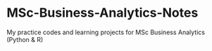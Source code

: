 # MSc-Business-Analytics-Notes
My practice codes and learning projects for MSc Business Analytics (Python &amp; R)
